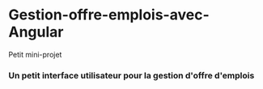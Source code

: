 # Gestion-offre-emplois-avec-Angular
Petit mini-projet

### Un petit interface utilisateur pour la gestion d'offre d'emplois
